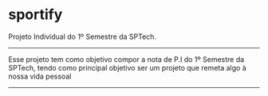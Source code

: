 # sportify

Projeto Individual do 1º Semestre da SPTech.

<hr>

Esse projeto tem como objetivo compor a nota de P.I do 1º Semestre da SPTech, tendo como principal objetivo ser um projeto que remeta algo à nossa vida pessoal

<hr>
